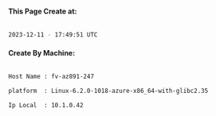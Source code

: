 
   
#### This Page Create at:

```bash

2023-12-11 - 17:49:51 UTC

```

#### Create By Machine:

```bash

Host Name : fv-az891-247

platform  : Linux-6.2.0-1018-azure-x86_64-with-glibc2.35

Ip Local  : 10.1.0.42

```

